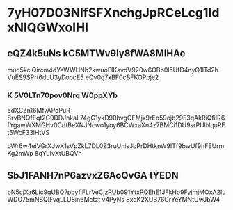 # 7yH07D03NlfSFXnchgJpRCeLcg1IdxNlQGWxoIHI

## eQZ4k5uNs kC5MTWv9Iy8fWA8MlHAe

muq5kciQircm4dYeWWHNb2kwuoEIKavdV920w6OBb0l5UfD4nyQ1ITd2h VuES9SPrt6dLU3yDoocE5 eQv0g7xBF0cBFKOPpje2

### K 5V0LTn70pov0Nrq W0ppXYb

5dXCZn16Mf7APoPuR SrvBNQfEqt2G9DDJnkaL74gG1ykD90bvgOFMjx9rEp59ojb29E3qAkRiQfiIR6fYgawWXMGHv0CdtBeXNJNcwo1yoy6BCWxaXn4z7BMCi1DU9srPUlNquRFt5WcF33lHtVS 



pWr6w4eiVGrXJwX1sVpZkL7DL0Z3ruUnisJbPrDHtknW9ITf9bwUf9hFEUrmKg2mWp 8qYuIvXtUBQVn

## SbJ1FANH7nP6azvxZ6AoQvGA tYEDN

pN5cjXa6Lic9gUBQ7pbyfiFLrVeCjzRUb091YtxPQEhE1JFkHo9FyjmjMOxA2IuWDO75mNSQIFvqLLU8in6Mctzt v4PyNs 8xqK2XUB76CrYeYMNtUwJbW4
